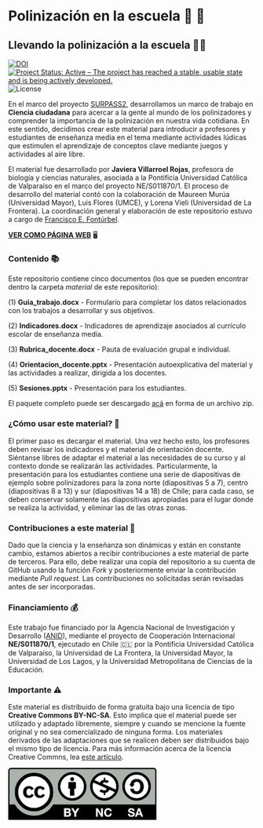 # Polinización en la escuela :hibiscus: :bee:

## Llevando la polinización a la escuela :woman_student:

[![DOI](https://zenodo.org/badge/447651691.svg)](https://zenodo.org/badge/latestdoi/447651691)
[![Project Status: Active – The project has reached a stable, usable state and is being actively developed.](https://www.repostatus.org/badges/latest/active.svg)](https://www.repostatus.org/#active) ![License](https://img.shields.io/badge/License-CC%20BY%2D-SA%204.0-lightgrey.svg)

En el marco del proyecto [SURPASS2](https://bee-surpass.org), desarrollamos un marco de trabajo en **Ciencia ciudadana** para acercar a la gente al mundo de los polinizadores y comprender la importancia de la polinización en nuestra vida cotidiana. En este sentido, decidimos crear este material para introducir a profesores y estudiantes de enseñanza media en el tema mediante actividades lúdicas que estimulen el aprendizaje de conceptos clave mediante juegos y actividades al aire libre.

El material fue desarrollado por **Javiera Villarroel Rojas**, profesora de biología y ciencias naturales, asociada a la Pontificia Universidad Católica de Valparaíso en el marco del proyecto NE/S011870/1. El proceso de desarrollo del material contó con la colaboración de Maureen Murúa (Universidad Mayor), Luis Flores (UMCE), y Lorena Vieli (Universidad de La Frontera). La coordinación general y elaboración de este repositorio estuvo a cargo de [Francisco E. Fontúrbel](https://github.com/fonturbel).


**[VER COMO PÁGINA WEB](https://fonturbel-lab.github.io/polinizacion_escuela/)** :desktop_computer:


### Contenido :books:

Este repositorio contiene cinco documentos (los que se pueden encontrar dentro la carpeta _material_ de este repositorio):

(1) **Guia_trabajo.docx** - Formulario para completar los datos relacionados con los trabajos a desarrollar y sus objetivos.

(2) **Indicadores.docx** - Indicadores de aprendizaje asociados al currículo escolar de enseñanza media.

(3) **Rubrica_docente.docx** - Pauta de evaluación grupal e individual.

(4) **Orientacion_docente.pptx** - Presentación autoexplicativa del material y las actividades a realizar, dirigida a los docentes.

(5) **Sesiones.pptx** - Presentación para los estudiantes.

El paquete completo puede ser descargado [acá](./paquete.zip) en forma de un archivo zip.


### ¿Cómo usar este material? :brain:

El primer paso es decargar el material. Una vez hecho esto, los profesores deben revisar los indicadores y el material de orientación docente. Siéntanse libres de adaptar el material a las necesidades de su curso y al contexto donde se realizarán las actividades. Particularmente, la presentación para los estudiantes contiene una serie de diapositivas de ejemplo sobre polinizadores para la zona norte (diapositivas 5 a 7), centro (diapositivas 8 a 13) y sur (diapositivas 14 a 18) de Chile; para cada caso, se deben conservar solamente las diapositivas apropiadas para el lugar donde se realiza la actividad, y eliminar las de las otras zonas.


### Contribuciones a este material :handshake:

Dado que la ciencia y la enseñanza son dinámicas y están en constante cambio, estamos abiertos a recibir contribuciones a este material de parte de terceros. Para ello, debe realizar una copia del repositorio a su cuenta de GitHub usando la función _Fork_ y posteriormente enviar la contribución mediante _Pull request_. Las contribuciones no solicitadas serán revisadas antes de ser incorporadas.


### Financiamiento :moneybag:

Este trabajo fue financiado por la Agencia Nacional de Investigación y Desarrollo ([ANID](https://www.anid.cl)), mediante el proyecto de Cooperación Internacional **NE/S011870/1**, ejecutado en Chile 🇨🇱 por la Pontificia Universidad Católica de Valparaíso, la Universidad de La Frontera, la Universidad Mayor, la Universidad de Los Lagos, y la Universidad Metropolitana de Ciencias de la Educación.


### Importante :warning:

Este material es distribuido de forma gratuita bajo una licencia de tipo **Creative Commons BY-NC-SA**. Esto implica que el material puede ser utilizado y adaptado libremente, siempre y cuando se mencione la fuente original y no sea comercializado de ninguna forma. Los materiales derivados de las adaptaciones que se realicen deben ser distribuidos bajo el mismo tipo de licencia. Para más información acerca de la licencia Creative Commns, lea [este artículo](https://creativecommons.cl/tipos-de-licencias/).

![](imagenes/by-nc-sa.png)
